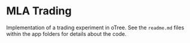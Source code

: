 # MLA Trading
Implementation of a trading experiment in oTree.
See the `readme.md` files within the app folders for details
about the code.
